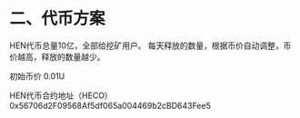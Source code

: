 # 二、代币方案

HEN代币总量10亿，全部给挖矿用户。 每天释放的数量，根据币价自动调整，币价越高，释放的数量越少。 

初始币价 0.01U

HEN代币合约地址（HECO） 0x56706d2F09568Af5df065a004469b2cBD643Fee5



